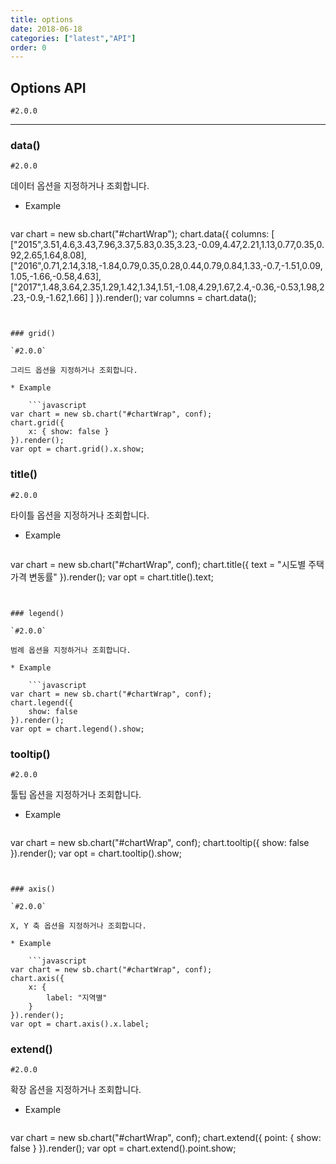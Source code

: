 ```yaml
---
title: options
date: 2018-06-18
categories: ["latest","API"]
order: 0
---
```


## Options API

`#2.0.0`

---

### data()

`#2.0.0`

데이터 옵션을 지정하거나 조회합니다.

* Example

	```javascript
var chart = new sb.chart("#chartWrap");
chart.data({
	columns: [
		["2015",3.51,4.6,3.43,7.96,3.37,5.83,0.35,3.23,-0.09,4.47,2.21,1.13,0.77,0.35,0.92,2.65,1.64,8.08],
		["2016",0.71,2.14,3.18,-1.84,0.79,0.35,0.28,0.44,0.79,0.84,1.33,-0.7,-1.51,0.09,1.05,-1.66,-0.58,4.63],
		["2017",1.48,3.64,2.35,1.29,1.42,1.34,1.51,-1.08,4.29,1.67,2.4,-0.36,-0.53,1.98,2.23,-0.9,-1.62,1.66]
	]
}).render();
var columns = chart.data();
```


### grid()

`#2.0.0`

그리드 옵션을 지정하거나 조회합니다.

* Example

	```javascript
var chart = new sb.chart("#chartWrap", conf);
chart.grid({
	x: { show: false }
}).render();
var opt = chart.grid().x.show;
```


### title()

`#2.0.0`

타이틀 옵션을 지정하거나 조회합니다.

* Example

	```javascript
var chart = new sb.chart("#chartWrap", conf);
chart.title({
	text = "시도별 주택가격 변동률"
}).render();
var opt = chart.title().text;
```


### legend()

`#2.0.0`

범례 옵션을 지정하거나 조회합니다.

* Example

	```javascript
var chart = new sb.chart("#chartWrap", conf);
chart.legend({
	show: false
}).render();
var opt = chart.legend().show;
```

### tooltip()

`#2.0.0`

툴팁 옵션을 지정하거나 조회합니다.

* Example

	```javascript
var chart = new sb.chart("#chartWrap", conf);
chart.tooltip({
	show: false
}).render();
var opt = chart.tooltip().show;
```


### axis()

`#2.0.0`

X, Y 축 옵션을 지정하거나 조회합니다.

* Example

	```javascript
var chart = new sb.chart("#chartWrap", conf);
chart.axis({
	x: {
		label: "지역별"
	}
}).render();
var opt = chart.axis().x.label;
```


### extend()

`#2.0.0`

확장 옵션을 지정하거나 조회합니다.

* Example

	```javascript
var chart = new sb.chart("#chartWrap", conf);
chart.extend({
	point: {
		show: false
	}
}).render();
var opt = chart.extend().point.show;
```
